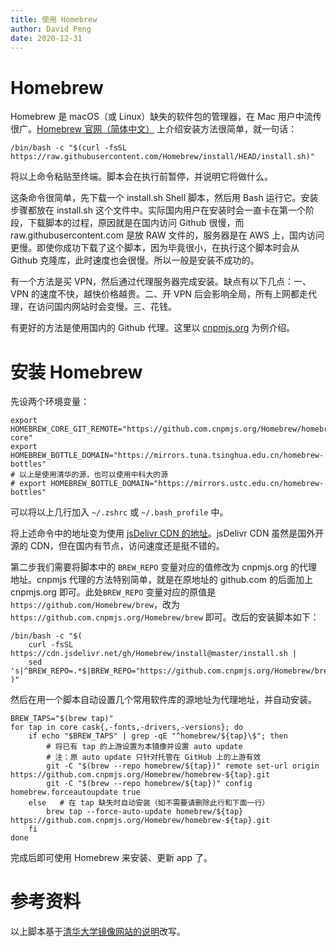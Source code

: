 ```yaml
---
title: 使用 Homebrew
author: David Peng
date: 2020-12-31
---
```


# Homebrew

Homebrew 是 macOS（或 Linux）缺失的软件包的管理器，在 Mac 用户中流传很广。[Homebrew 官网（简体中文）](https://brew.sh/index_zh-cn) 上介绍安装方法很简单，就一句话：

```
/bin/bash -c "$(curl -fsSL https://raw.githubusercontent.com/Homebrew/install/HEAD/install.sh)"
```

将以上命令粘贴至终端。脚本会在执行前暂停，并说明它将做什么。

这条命令很简单，先下载一个 install.sh Shell 脚本，然后用 Bash 运行它。安装步骤都放在 install.sh 这个文件中。实际国内用户在安装时会一直卡在第一个阶段，下载脚本的过程，原因就是在国内访问 Github 很慢，而 raw.githubusercontent.com 是放 RAW 文件的，服务器是在 AWS 上，国内访问更慢。即使你成功下载了这个脚本，因为毕竟很小，在执行这个脚本时会从 Github 克隆库，此时速度也会很慢。所以一般是安装不成功的。

有一个方法是买 VPN，然后通过代理服务器完成安装。缺点有以下几点：一、VPN 的速度不快，越快价格越贵。二、开 VPN 后会影响全局，所有上网都走代理，在访问国内网站时会变慢。三、花钱。

有更好的方法是使用国内的 Github 代理。这里以 [cnpmjs.org](https://cnpmjs.org/) 为例介绍。

# 安装 Homebrew

先设两个环境变量：

```
export HOMEBREW_CORE_GIT_REMOTE="https://github.com.cnpmjs.org/Homebrew/homebrew-core"
export HOMEBREW_BOTTLE_DOMAIN="https://mirrors.tuna.tsinghua.edu.cn/homebrew-bottles"
# 以上是使用清华的源，也可以使用中科大的源
# export HOMEBREW_BOTTLE_DOMAIN="https://mirrors.ustc.edu.cn/homebrew-bottles"
```

可以将以上几行加入 `~/.zshrc` 或 `~/.bash_profile` 中。

将上述命令中的地址变为使用 [jsDelivr CDN 的地址](https://cdn.jsdelivr.net/gh/Homebrew/install@master/install.sh)。jsDelivr CDN 虽然是国外开源的 CDN，但在国内有节点，访问速度还是挺不错的。

第二步我们需要将脚本中的 `BREW_REPO` 变量对应的值修改为 cnpmjs.org 的代理地址。cnpmjs 代理的方法特别简单，就是在原地址的 github.com 的后面加上 cnpmjs.org 即可。此处`BREW_REPO` 变量对应的原值是 `https://github.com/Homebrew/brew`，改为 `https://github.com.cnpmjs.org/Homebrew/brew` 即可。改后的安装脚本如下：

```
/bin/bash -c "$(
    curl -fsSL https://cdn.jsdelivr.net/gh/Homebrew/install@master/install.sh |
    sed 's|^BREW_REPO=.*$|BREW_REPO="https://github.com.cnpmjs.org/Homebrew/brew"|g'
)"
```

然后在用一个脚本自动设置几个常用软件库的源地址为代理地址，并自动安装。

```
BREW_TAPS="$(brew tap)"
for tap in core cask{,-fonts,-drivers,-versions}; do
    if echo "$BREW_TAPS" | grep -qE "^homebrew/${tap}\$"; then
        # 将已有 tap 的上游设置为本镜像并设置 auto update
        # 注：原 auto update 只针对托管在 GitHub 上的上游有效
        git -C "$(brew --repo homebrew/${tap})" remote set-url origin https://github.com.cnpmjs.org/Homebrew/homebrew-${tap}.git
        git -C "$(brew --repo homebrew/${tap})" config homebrew.forceautoupdate true
    else   # 在 tap 缺失时自动安装（如不需要请删除此行和下面一行）
        brew tap --force-auto-update homebrew/${tap} https://github.com.cnpmjs.org/Homebrew/homebrew-${tap}.git
    fi
done
```

完成后即可使用 Homebrew 来安装、更新 app 了。

# 参考资料

以上脚本基于[清华大学镜像网站的说明](https://mirrors.tuna.tsinghua.edu.cn/help/homebrew/)改写。
